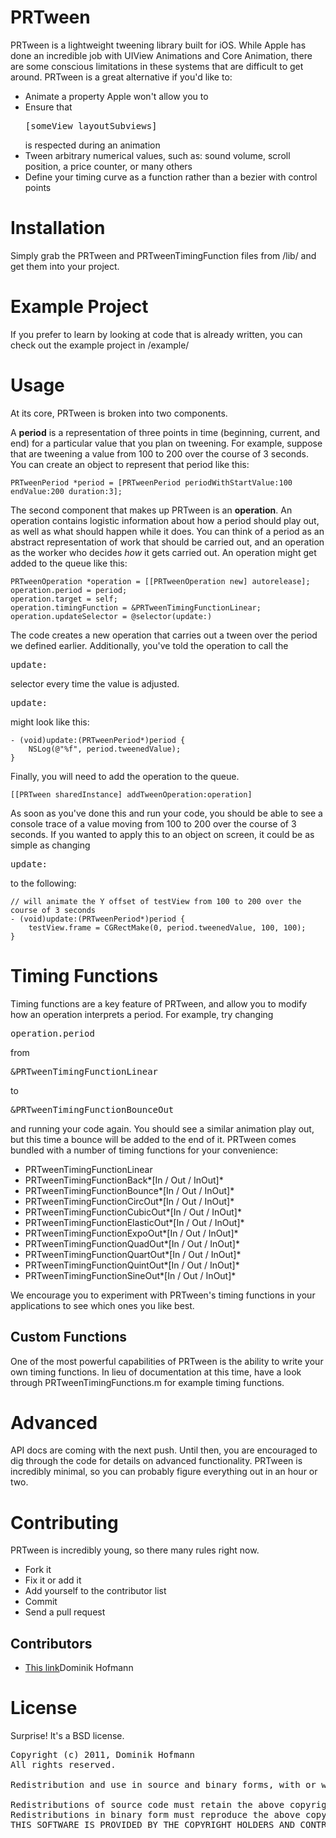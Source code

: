 PRTween
===

PRTween is a lightweight tweening library built for iOS. While Apple has done an incredible job with UIView Animations and Core Animation, there are some conscious limitations in these systems that are difficult to get around. PRTween is a great alternative if you'd like to:

* Animate a property Apple won't allow you to
* Ensure that <pre>[someView layoutSubviews]</pre> is respected during an animation
* Tween arbitrary numerical values, such as: sound volume, scroll position, a price counter, or many others
* Define your timing curve as a function rather than a bezier with control points

Installation
===

Simply grab the PRTween and PRTweenTimingFunction files from /lib/ and get them into your project.

Example Project
===

If you prefer to learn by looking at code that is already written, you can check out the example project in /example/

Usage
===

At its core, PRTween is broken into two components.

A **period** is a representation of three points in time (beginning, current, and end) for a particular value that you plan on tweening. For example, suppose that are tweening a value from 100 to 200 over the course of 3 seconds. You can create an object to represent that period like this:

	PRTweenPeriod *period = [PRTweenPeriod periodWithStartValue:100 endValue:200 duration:3];
	
The second component that makes up PRTween is an **operation**. An operation contains logistic information about how a period should play out, as well as what should happen while it does. You can think of a period as an abstract representation of work that should be carried out, and an operation as the worker who decides *how* it gets carried out. An operation might get added to the queue like this:
	 
	PRTweenOperation *operation = [[PRTweenOperation new] autorelease];
	operation.period = period;
	operation.target = self;
	operation.timingFunction = &PRTweenTimingFunctionLinear;
	operation.updateSelector = @selector(update:)

The code creates a new operation that carries out a tween over the period we defined earlier. Additionally, you've told the operation to call the <pre>update:</pre> selector every time the value is adjusted. <pre>update:</pre> might look like this:

	- (void)update:(PRTweenPeriod*)period {
		NSLog(@"%f", period.tweenedValue);
	}
	
Finally, you will need to add the operation to the queue.

	[[PRTween sharedInstance] addTweenOperation:operation]
	
As soon as you've done this and run your code, you should be able to see a console trace of a value moving from 100 to 200 over the course of 3 seconds. If you wanted to apply this to an object on screen, it could be as simple as changing <pre>update:</pre> to the following:

	// will animate the Y offset of testView from 100 to 200 over the course of 3 seconds
	- (void)update:(PRTweenPeriod*)period {
	    testView.frame = CGRectMake(0, period.tweenedValue, 100, 100);
	}
	
Timing Functions
===

Timing functions are a key feature of PRTween, and allow you to modify how an operation interprets a period. For example, try changing <pre>operation.period</pre> from <pre>&PRTweenTimingFunctionLinear</pre> to <pre>&PRTweenTimingFunctionBounceOut</pre> and running your code again. You should see a similar animation play out, but this time a bounce will be added to the end of it. PRTween comes bundled with a number of timing functions for your convenience:

* PRTweenTimingFunctionLinear 
* PRTweenTimingFunctionBack*[In / Out / InOut]*
* PRTweenTimingFunctionBounce*[In / Out / InOut]*
* PRTweenTimingFunctionCircOut*[In / Out / InOut]*
* PRTweenTimingFunctionCubicOut*[In / Out / InOut]*
* PRTweenTimingFunctionElasticOut*[In / Out / InOut]*
* PRTweenTimingFunctionExpoOut*[In / Out / InOut]*
* PRTweenTimingFunctionQuadOut*[In / Out / InOut]*
* PRTweenTimingFunctionQuartOut*[In / Out / InOut]*
* PRTweenTimingFunctionQuintOut*[In / Out / InOut]*
* PRTweenTimingFunctionSineOut*[In / Out / InOut]*

We encourage you to experiment with PRTween's timing functions in your applications to see which ones you like best.

Custom Functions
---

One of the most powerful capabilities of PRTween is the ability to write your own timing functions. In lieu of documentation at this time, have a look through PRTweenTimingFunctions.m for example timing functions.

Advanced
===

API docs are coming with the next push. Until then, you are encouraged to dig through the code for details on advanced functionality. PRTween is incredibly minimal, so you can probably figure everything out in an hour or two.

Contributing
===

PRTween is incredibly young, so there many rules right now.

* Fork it
* Fix it or add it
* Add yourself to the contributor list
* Commit
* Send a pull request

Contributors
---

* [This link](https://github.com/dominikhofmann/)Dominik Hofmann

License
===
Surprise! It's a BSD license.

<pre>
Copyright (c) 2011, Dominik Hofmann
All rights reserved.

Redistribution and use in source and binary forms, with or without modification, are permitted provided that the following conditions are met:

Redistributions of source code must retain the above copyright notice, this list of conditions and the following disclaimer.
Redistributions in binary form must reproduce the above copyright notice, this list of conditions and the following disclaimer in the documentation and/or other materials provided with the distribution.
THIS SOFTWARE IS PROVIDED BY THE COPYRIGHT HOLDERS AND CONTRIBUTORS "AS IS" AND ANY EXPRESS OR IMPLIED WARRANTIES, INCLUDING, BUT NOT LIMITED TO, THE IMPLIED WARRANTIES OF MERCHANTABILITY AND FITNESS FOR A PARTICULAR PURPOSE ARE DISCLAIMED. IN NO EVENT SHALL THE COPYRIGHT HOLDER OR CONTRIBUTORS BE LIABLE FOR ANY DIRECT, INDIRECT, INCIDENTAL, SPECIAL, EXEMPLARY, OR CONSEQUENTIAL DAMAGES (INCLUDING, BUT NOT LIMITED TO, PROCUREMENT OF SUBSTITUTE GOODS OR SERVICES; LOSS OF USE, DATA, OR PROFITS; OR BUSINESS INTERRUPTION) HOWEVER CAUSED AND ON ANY THEORY OF LIABILITY, WHETHER IN CONTRACT, STRICT LIABILITY, OR TORT (INCLUDING NEGLIGENCE OR OTHERWISE) ARISING IN ANY WAY OUT OF THE USE OF THIS SOFTWARE, EVEN IF ADVISED OF THE POSSIBILITY OF SUCH DAMAGE.
</pre>


